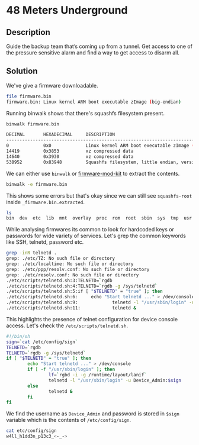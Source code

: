 # 48 Meters Underground

## Description
Guide the backup team that’s coming up from a tunnel. Get access to one of the pressure sensitive alarm and find a way to get access to disarm all.


## Solution

We've give a firmware downloadable.

```bash
file firmware.bin
firmware.bin: Linux kernel ARM boot executable zImage (big-endian)
```

Running binwalk shows that there's squashfs filesystem present.

```bash
binwalk firmware.bin

DECIMAL       HEXADECIMAL     DESCRIPTION
--------------------------------------------------------------------------------
0             0x0             Linux kernel ARM boot executable zImage (big-endian)
14419         0x3853          xz compressed data
14640         0x3930          xz compressed data
538952        0x83948         Squashfs filesystem, little endian, version 4.0, compression:xz, size: 2068482 bytes, 995 inodes, blocksize: 262144 bytes, created: 2022-05-03 12:34:33
```

We can either use `binwalk` or [firmware-mod-kit](https://github.com/rampageX/firmware-mod-kit) to extract the contents.

```bash
binwalk -e firmware.bin
```

This shows some errors but that's okay since we can still see `squashfs-root` inside `_firmware.bin.extracted`.

```bash
ls
bin  dev  etc  lib  mnt  overlay  proc  rom  root  sbin  sys  tmp  usr  var  www
```

While analysing firmwares its common to look for hardcoded keys or passwords for wide variety of services. Let's grep the common keywords like SSH, telnetd, password etc.

```bash
grep -inR telnetd .
grep: ./etc/TZ: No such file or directory
grep: ./etc/localtime: No such file or directory
grep: ./etc/ppp/resolv.conf: No such file or directory
grep: ./etc/resolv.conf: No such file or directory
./etc/scripts/telnetd.sh:3:TELNETD=`rgdb
./etc/scripts/telnetd.sh:4:TELNETD=`rgdb -g /sys/telnetd`
./etc/scripts/telnetd.sh:5:if [ "$TELNETD" = "true" ]; then
./etc/scripts/telnetd.sh:6:     echo "Start telnetd ..." > /dev/console
./etc/scripts/telnetd.sh:9:             telnetd -l "/usr/sbin/login" -u Device_Admin:$sign      -i $lf &
./etc/scripts/telnetd.sh:11:            telnetd &
```

This highlights the presence of telnet configuration for device console access. Let's check the `/etc/scripts/telnetd.sh`.

```bash
#!/bin/sh
sign=`cat /etc/config/sign`
TELNETD=`rgdb
TELNETD=`rgdb -g /sys/telnetd`
if [ "$TELNETD" = "true" ]; then
        echo "Start telnetd ..." > /dev/console
        if [ -f "/usr/sbin/login" ]; then
                lf=`rgbd -i -g /runtime/layout/lanif`
                telnetd -l "/usr/sbin/login" -u Device_Admin:$sign      -i $lf &
        else
                telnetd &
        fi
fi
```

We find the username as `Device_Admin` and password is stored in `$sign` variable which is the contents of `/etc/config/sign`.

```bash
cat etc/config/sign
w4ll_h1dd3n_p13c3_<-_->
```
